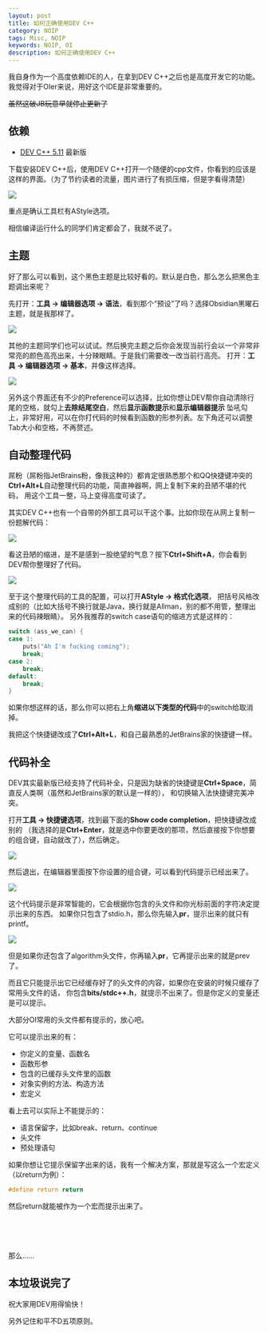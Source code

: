 ```yaml
---
layout: post  
title: 如何正确使用DEV C++ 
category: NOIP
tags: Misc, NOIP
keywords: NOIP, OI
description: 如何正确使用DEV C++
---
```



我自身作为一个高度依赖IDE的人，在拿到DEV C++之后也是高度开发它的功能。
我觉得对于OIer来说，用好这个IDE是非常重要的。

~~虽然这破JB玩意早就停止更新了~~

## 依赖
+ [DEV C++ 5.11](https://sourceforge.net/projects/orwelldevcpp) 最新版

下载安装DEV C++后，使用DEV C++打开一个随便的cpp文件，你看到的应该是这样的界面。（为了节约读者的流量，图片进行了有损压缩，但是字看得清楚）

<img src="https://coding.net/u/ice1000/p/Images/git/raw/master/blog-img/old/dev/1.jpg" align="center">

重点是确认工具栏有AStyle选项。

相信编译运行什么的同学们肯定都会了，我就不说了。

## 主题
好了那么可以看到，这个黑色主题是比较好看的。默认是白色，那么怎么把黑色主题调出来呢？

先打开：**工具 -> 编辑器选项 -> 语法**，看到那个“预设”了吗？选择Obsidian黑曜石主题，就是我那样了。

<img src="https://coding.net/u/ice1000/p/Images/git/raw/master/blog-img/old/dev/2.jpg" align="center">

其他的主题同学们也可以试试。然后换完主题之后你会发现当前行会以一个非常非常亮的颜色高亮出来，十分辣眼睛。于是我们需要改一改当前行高亮。
打开：**工具 -> 编辑器选项 -> 基本**，并像这样选择。

<img src="https://coding.net/u/ice1000/p/Images/git/raw/master/blog-img/old/dev/3.jpg" align="center">

另外这个界面还有不少的Preference可以选择，比如你想让DEV帮你自动清除行尾的空格，就勾上**去除结尾空白**，然后**显示函数提示**和**显示编辑器提示**
坠吼勾上，非常好用，可以在你打代码的时候看到函数的形参列表。左下角还可以调整Tab大小和空格，不再赘述。

## 自动整理代码
屌粉（屌粉指JetBrains粉，像我这种的）都肯定很熟悉那个和QQ快捷键冲突的**Ctrl+Alt+L**自动整理代码的功能，简直神器啊，网上复制下来的丑陋不堪的代码，
用这个工具一整，马上变得高度可读了。

其实DEV C++也有一个自带的外部工具可以干这个事。比如你现在从网上复制一份题解代码：

<img src="https://coding.net/u/ice1000/p/Images/git/raw/master/blog-img/old/dev/4.jpg" align="center">

看这丑陋的缩进，是不是感到一股绝望的气息？按下**Ctrl+Shift+A**，你会看到DEV帮你整理好了代码。

<img src="https://coding.net/u/ice1000/p/Images/git/raw/master/blog-img/old/dev/5.jpg" align="center">

至于这个整理代码的工具的配置，可以打开**AStyle -> 格式化选项**，
把括号风格改成别的（比如大括号不换行就是Java，换行就是Allman，别的都不用管，整理出来的代码辣眼睛）。
另外我推荐的switch case语句的缩进方式是这样的：

```c
switch (ass_we_can) {
case 1:
	puts("Ah I'm fucking coming");
	break;
case 2:
	break;
default:
	break;
}
```

如果你想这样的话，那么你可以把右上角**缩进以下类型的代码**中的switch给取消掉。

我把这个快捷键改成了**Ctrl+Alt+L**，和自己最熟悉的JetBrains家的快捷键一样。

## 代码补全

DEV其实最新版已经支持了代码补全，只是因为缺省的快捷键是**Ctrl+Space**，简直反人类啊（虽然和JetBrains家的默认是一样的），
和切换输入法快捷键完美冲突。

打开**工具 -> 快捷键选项**，找到最下面的**Show code completion**，把快捷键改成别的
（我选择的是**Ctrl+Enter**，就是选中你要更改的那项，然后直接按下你想要的组合键，自动就改了），然后确定。

<img src="https://coding.net/u/ice1000/p/Images/git/raw/master/blog-img/old/dev/6.jpg" align="center">

然后退出，在编辑器里面按下你设置的组合键，可以看到代码提示已经出来了。

<img src="https://coding.net/u/ice1000/p/Images/git/raw/master/blog-img/old/dev/7.jpg" align="center">

这个代码提示是非常智能的，它会根据你包含的头文件和你光标前面的字符决定提示出来的东西。
如果你只包含了stdio.h，那么你先输入**pr**，提示出来的就只有printf。

<img src="https://coding.net/u/ice1000/p/Images/git/raw/master/blog-img/old/dev/8.jpg" align="center">

但是如果你还包含了algorithm头文件，你再输入**pr**，它再提示出来的就是prev了。

而且它只能提示出它已经缓存好了的头文件的内容，如果你在安装的时候只缓存了常用头文件的话，
你包含**bits/stdc++.h**，就提示不出来了。但是你定义的变量还是可以提示。

大部分OI常用的头文件都有提示的，放心吧。

它可以提示出来的有：

+ 你定义的变量、函数名
+ 函数形参
+ 包含的已缓存头文件里的函数
+ 对象实例的方法、构造方法
+ 宏定义

看上去可以实际上不能提示的：

+ 语言保留字，比如break、return、continue
+ 头文件
+ 预处理语句

如果你想让它提示保留字出来的话，我有一个解决方案，那就是写这么一个宏定义（以return为例）：

```c
#define return return
```

然后return就能被作为一个宏而提示出来了。

<br/><br/><br/>

那么……

## 本垃圾说完了

祝大家用DEV用得愉快！

另外记住和平不D五项原则。

